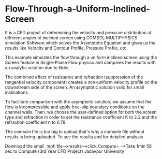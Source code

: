 # Flow-Through-a-Uniform-Inclined-Screen
It is a CFD project of determining the velocity and pressure distribution at different angles of inclined screen using COMSOL MULTIPHYSICS simulation Software which solves the Asymptotic Equation 
and gives us the results like Velocity and Contour Profile, Pressure Profile, etc.

This example simulates the flow through a uniform inclined screen using the Screen feature in Single-Phase Flow physics and compares the results with an analytic solution due to Elder.

The combined effect of resistance and refraction (suppression of the tangential velocity component) creates a non-uniform velocity profile on the downstream side of the screen. An asymptotic solution
valid for small inclinations.

To facilitate comparison with the asymptotic solution, we assume that the flow is incompressible and apply free-slip boundary conditions on the channel walls. Then, we choose the user-defined option for 
both the screen type and refraction in order to set the resistance coefficient K to 2.2 and the refraction coefficient η to 0.78.

The comsole file is too big to upload,that's why a comsole file without results is being uploaded. To see the results and for detailed analysis

Download the small .mph file-->results-->click Compute= -->Take 1min 58 sec to Compute (3rd Year CFD Project) Jadavpur University
